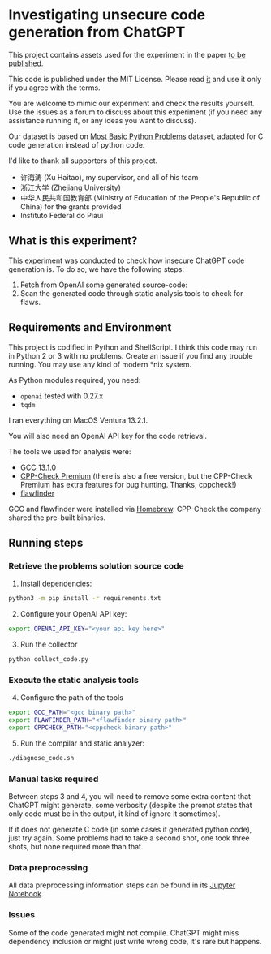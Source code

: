 # Investigating unsecure code generation from ChatGPT

This project contains assets used for the experiment in the paper [to be published]().

This code is published under the MIT License. Please read [it](LICENSE) and use it only if you agree with the terms.

You are welcome to mimic our experiment and check the results yourself. Use the issues as a forum to discuss about this experiment (if you need any assistance running it, or any ideas you want to discuss).

Our dataset is based on [Most Basic Python Problems](https://github.com/google-research/google-research/tree/master/mbpp) dataset, adapted for C code generation instead of python code.

I'd like to thank all supporters of this project.
 - 许海涛 (Xu Haitao), my supervisor, and all of his team
 - 浙江大学 (Zhejiang University)
 - 中华人民共和国教育部 (Ministry of Education of the People's Republic of China) for the grants provided
 - Instituto Federal do Piauí

## What is this experiment?

This experiment was conducted to check how insecure ChatGPT code generation is. To do so, we have the following steps:

1. Fetch from OpenAI some generated source-code:
2. Scan the generated code through static analysis tools to check for flaws.

## Requirements and Environment

This project is codified in Python and ShellScript. I think this code may run in Python 2 or 3 with no problems. Create an issue if you find any trouble running. You may use any kind of modern *nix system.

As Python modules required, you need:
 - ```openai``` tested with 0.27.x
 - ```tqdm```

I ran everything on MacOS Ventura 13.2.1.

You will also need an OpenAI API key for the code retrieval.

The tools we used for analysis were:
 - [GCC 13.1.0](https://gcc.gnu.org)
 - [CPP-Check Premium](https://cppchecksolutions.com) (there is also a free version, but the CPP-Check Premium has extra features for bug hunting. Thanks, cppcheck!)
 - [flawfinder](https://github.com/david-a-wheeler/flawfinder)

GCC and flawfinder were installed via [Homebrew](https://brew.sh). CPP-Check the company shared the pre-built binaries.

## Running steps

### Retrieve the problems solution source code

1. Install dependencies:
```bash
python3 -m pip install -r requirements.txt
```

2. Configure your OpenAI API key:
```bash
export OPENAI_API_KEY="<your api key here>"
```

3. Run the collector
```bash
python collect_code.py
```

### Execute the static analysis tools

4. Configure the path of the tools

```bash
export GCC_PATH="<gcc binary path>"
export FLAWFINDER_PATH="<flawfinder binary path>"
export CPPCHECK_PATH="<cppcheck binary path>"
```

5. Run the compilar and static analyzer:

```bash
./diagnose_code.sh
```

### Manual tasks required

Between steps 3 and 4, you will need to remove some extra content that ChatGPT might generate, some verbosity (despite the prompt states that only code must be in the output, it kind of ignore it sometimes).

If it does not generate C code (in some cases it generated python code), just try again. Some problems had to take a second shot, one took three shots, but none required more than that.

### Data preprocessing

All data preprocessing information steps can be found in its [Jupyter Notebook](data_preprocessing.ipynb).

### Issues

Some of the code generated might not compile. ChatGPT might miss dependency inclusion or might just write wrong code, it's rare but happens.